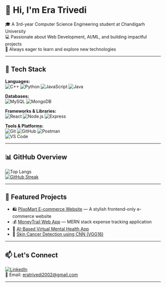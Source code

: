 # 👋 Hi, I'm Era Trivedi

🎓 A 3rd-year Computer Science Engineering student at Chandigarh University  
💻 Passionate about Web Development, AI/ML, and building impactful projects  
🚀 Always eager to learn and explore new technologies

---

## 🔧 Tech Stack

**Languages:**  
![C++](https://img.shields.io/badge/-C++-00599C?style=flat-square&logo=cplusplus) 
![Python](https://img.shields.io/badge/-Python-3776AB?style=flat-square&logo=python) 
![JavaScript](https://img.shields.io/badge/-JavaScript-F7DF1E?style=flat-square&logo=javascript) 
![Java](https://img.shields.io/badge/-Java-007396?style=flat-square&logo=java)

**Databases:**  
![MySQL](https://img.shields.io/badge/-MySQL-4479A1?style=flat-square&logo=mysql) 
![MongoDB](https://img.shields.io/badge/-MongoDB-47A248?style=flat-square&logo=mongodb)

**Frameworks & Libraries:**  
![React](https://img.shields.io/badge/-React-61DAFB?style=flat-square&logo=react) 
![Node.js](https://img.shields.io/badge/-Node.js-339933?style=flat-square&logo=node.js) 
![Express](https://img.shields.io/badge/-Express.js-000000?style=flat-square&logo=express)

**Tools & Platforms:**  
![Git](https://img.shields.io/badge/-Git-F05032?style=flat-square&logo=git) 
![GitHub](https://img.shields.io/badge/-GitHub-181717?style=flat-square&logo=github) 
![Postman](https://img.shields.io/badge/-Postman-FF6C37?style=flat-square&logo=postman)  
![VS Code](https://img.shields.io/badge/-VSCode-007ACC?style=flat-square&logo=visual-studio-code)

---

## 📊 GitHub Overview

![Top Langs](https://github-readme-stats.vercel.app/api/top-langs/?username=MIsaa20&layout=compact&theme=tokyonight)  
[![GitHub Streak](https://streak-stats.demolab.com?user=Misaa20&theme=tokyonight)](https://git.io/streak-stats)


---

## 📌 Featured Projects

- 🛍️ [PlixoMart E-commerce Website](https://github.com/Misaa20/ecommerce-website) — A stylish frontend-only e-commerce website  
- 💰 [MoneyTrail Web App](https://github.com/Misaa20/Expense-Tracker) — MERN stack expense tracking application  
- 🧠 [AI-Based Virtual Mental Health App](https://github.com/MIsaa20/mental-health-app)  
- 🧮 [Skin Cancer Detection using CNN (VGG16)](https://github.com/MIsaa20/skin-cancer-cnn)  

---

## 📫 Let's Connect

[![LinkedIn](https://img.shields.io/badge/-LinkedIn-0077B5?style=flat-square&logo=linkedin)](https://www.linkedin.com/in/your-profile)  
📧 Email: eratrivedi2002@gmail.com

---
